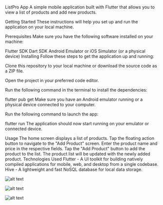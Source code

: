 ListPro App
A simple mobile application built with Flutter that allows you to view a list of products and add new products.

Getting Started
These instructions will help you set up and run the application on your local machine.

Prerequisites
Make sure you have the following software installed on your machine:

Flutter SDK
Dart SDK
Android Emulator or iOS Simulator (or a physical device)
Installing
Follow these steps to get the application up and running:

Clone this repository to your local machine or download the source code as a ZIP file.

Open the project in your preferred code editor.

Run the following command in the terminal to install the dependencies:

flutter pub get
Make sure you have an Android emulator running or a physical device connected to your computer.

Run the following command to launch the app:

flutter run
The application should now start running on your emulator or connected device.

Usage
The home screen displays a list of products.
Tap the floating action button to navigate to the "Add Product" screen.
Enter the product name and price in the respective fields.
Tap the "Add Product" button to add the product to the list.
The product list will be updated with the newly added product.
Technologies Used
Flutter - A UI toolkit for building natively compiled applications for mobile, web, and desktop from a single codebase.
Hive - A lightweight and fast NoSQL database for local data storage.

![alt text](https://drive.google.com/file/d/1SXWV5CZZf_wQl54rKZtCYuVimv2v_gp_/view?usp=drivesdk)

![alt text](https://drive.google.com/file/d/1Scw70-HtQmI_9APE8DidLZqa7-W4IR_z/view?usp=drivesdk)

![alt text](https://drive.google.com/file/d/1Seo46Cr48isqzmotktvfp1rcmL97DsBu/view?usp=drivesdk)